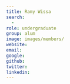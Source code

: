 ```yaml
---
title: Ramy Wissa
search:
  - 
role: undergraduate
group: alum
image: images/members/
website:
email: 
google: 
github: 
twitter: 
linkedin: 
---
```



